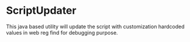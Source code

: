 # ScriptUpdater
This java based utility will update the script with customization hardcoded values in web reg find for debugging purpose. 
